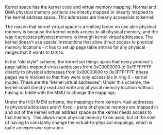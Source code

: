Kernel space has the kernel code and virtual memory mapping. Normal and DMA physical memory portions are directly mapped or linearly mapped to the kernel address space. This addresses are linearly accessible to kernel.


The reason that kernel virtual space is a limiting factor on use able physical memory is because the kernel needs access to all physical memory, and the way it accesses physical memory is through kernel virtual addresses. The kernel doesn't use special instructions that allow direct access to physical memory locations - it has to set up page table entries for any physical ranges that it wants to talk to.

In the "old style" scheme, the kernel set things up so that every process's page tables mapped virtual addresses from 0xC0000000 to 0xFFFFFFFF directly to physical addresses from 0x00000000 to 0x3FFFFFFF (these pages were marked so that they were only accessible in ring 0 - kernel mode). These are the "kernel virtual addresses". Under this scheme, the kernel could directly read and write any physical memory location without having to fiddle with the MMU to change the mappings.

Under the HIGHMEM scheme, the mappings from kernel virtual addresses to physical addresses aren't fixed - parts of physical memory are mapped in and out of the kernel virtual address space as the kernel needs access to that memory. This allows more physical memory to be used, but at the cost of having to constantly change the virtual-to-physical mappings, which is quite an expensive operation.